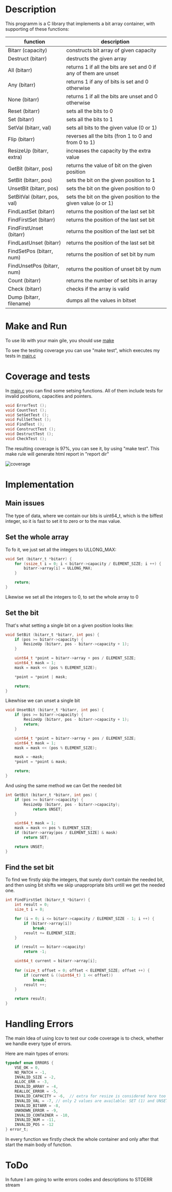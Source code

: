 # Description

This programm is a C library that implements a bit array container, with supporting of these functions:

| function| description                            													|
|-----|---------------------------------------------------------------------------------------------|
|  Bitarr (capacity)			| constructs bit array of given capacity							|
|  Destruct (bitarr)			| destructs the given array 										|
|  All (bitarr) 				| returns 1 if all the bits are set and 0 if any of them are unset	|
|  Any (bitarr) 				| returns 1 if any of bits is set and 0 otherwise					|
|  None (bitarr)				| returns 1 if all the bits are unset and 0 otherwise				|
|  Reset (bitarr)				| sets all the bits to 0											|
|  Set (bitarr)					| sets all the bits to 1											|
|  SetVal (bitarr, val)			| sets all bits to the given value (0 or 1)							|
|  Flip (bitarr)				| reverses all the bits (fron 1 to 0 and from 0 to 1)				|
|  ResizeUp (bitarr, extra)		| increases the capacity by the extra value							|
|  GetBit (bitarr, pos)			| returns the value of bit on the given position					|
|  SetBit (bitarr, pos)			| sets the bit on the given position to 1							|
|  UnsetBit (bitarr, pos)		| sets the bit on the given position to 0							|
|  SetBitVal (bitarr, pos, val)	| sets the bit on the given position to the given value (o or 1)	|
|  FindLastSet (bitarr)			| returns the position of the last set bit							|
|  FindFirstSet (bitarr)		| returns the position of the last set bit							|
|  FindFirstUnset (bitarr)		| returns the position of the last set bit							|
|  FindLastUnset (bitarr) 		| returns the position of the last set bit							|
|  FindSetPos (bitarr, num)		| returns the position of set bit by num							|
|  FindUnsetPos (bitarr, num)	| returns the position of unset bit by num							|
|  Count (bitarr)				| returns the number of set bits in array							|
|  Check (bitarr)				| checks if the array is valid										|
|  Dump (bitarr, filename)		| dumps all the values in bitset									|


# Make and Run

To use lib with your main gile, you should use [make](https://github.com/krutoi-muzhik/BitSet/blob/main/Makefile)

To see the testing coverage you can use "make test", which executes my tests in [main.c](https://github.com/krutoi-muzhik/BitSet/blob/main/main.c)

# Coverage and tests

In [main.c](https://github.com/krutoi-muzhik/BitSet/blob/main/main.c) you can find some setsing functions. All of them include tests for invalid positions, capacities and pointers.

```C
void ErrorTest ();
void CountTest ();
void SetGetTest ();
void FullSetTest ();
void FindTest ();
void ConstructTest ();
void DestructTest ();
void CheckTest ();
```

The resulting coverage is 97%, you can see it, by using "make test". This make rule will generate html report in "report dir"

![coverage](https://github.com/krutoi-muzhik/BitSet/blob/main/img/coverage.png)

# Implementation

## Main issues

The type of data, where we contain our bits is uint64_t, which is the biffest integer, so it is fast to set it to zero or to the max value.

## Set the whole array

To fo it, we just set all the integers to ULLONG_MAX:

```C
void Set (bitarr_t *bitarr) {
	for (ssize_t i = 0; i < bitarr->capacity / ELEMENT_SIZE; i ++) {
		bitarr->array[i] = ULLONG_MAX;
	}

	return;
}
```

Likewise we set all the integers to 0, to set the whole array to 0

## Set the bit

That's what setting a single bit on a given position looks like:

```C
void SetBit (bitarr_t *bitarr, int pos) {
	if (pos >= bitarr->capacity) {
		ResizeUp (bitarr, pos - bitarr->capacity + 1);
	}

	uint64_t *point = bitarr->array + pos / ELEMENT_SIZE; 
	uint64_t mask = 1;
	mask = mask << (pos % ELEMENT_SIZE);

	*point = *point | mask;

	return;
}
```

Likewhise we can unset a single bit

```C
void UnsetBit (bitarr_t *bitarr, int pos) {
	if (pos >= bitarr->capacity) {
		ResizeUp (bitarr, pos - bitarr->capacity + 1);
		return;
	}

	uint64_t *point = bitarr->array + pos / ELEMENT_SIZE; 
	uint64_t mask = 1;
	mask = mask << (pos % ELEMENT_SIZE);

	mask = ~mask;
	*point = *point & mask;

	return;
}
```

And using the same method we can Get the needed bit

```C
int GetBit (bitarr_t *bitarr, int pos) {
	if (pos >= bitarr->capacity) {
		ResizeUp (bitarr, pos - bitarr->capacity);
			return UNSET;
	}

	uint64_t mask = 1;
	mask = mask << pos % ELEMENT_SIZE;
	if (bitarr->array[pos / ELEMENT_SIZE] & mask)
		return SET;

	return UNSET;
}
```

## Find the set bit

To find we firstly skip the integers, that surely don't contain the needed bit, and then using bit shifts we skip unappropriate bits untill we get the needed one.

```C
int FindFirstSet (bitarr_t *bitarr) {
	int result = 0;
	size_t i = 0;

	for (i = 0; i <= bitarr->capacity / ELEMENT_SIZE - 1; i ++) {
		if (bitarr->array[i])
			break;
		result += ELEMENT_SIZE;
	}

	if (result == bitarr->capacity)
		return -1;

	uint64_t current = bitarr->array[i];
	
	for (size_t offset = 0; offset < ELEMENT_SIZE; offset ++) {
		if (current & ((uint64_t) 1 << offset))
			break;
		result ++;
	}

	return result;
}
```

# Handling Errors

The main Idea of using lcov to test our code coverage is to check, whether we handle every type of errors.

Here are main types of errors:

```C
typedef enum ERRORS {
	VSE_OK = 0,
	NO_MATCH = -1,
	INVALID_SIZE = -2,
	ALLOC_ERR = -3,
	INVALID_ARRAY = -4,
	REALLOC_ERROR = -5,
	INVALID_CAPACITY = -6,	// extra for resize is considered here too
	INVALID_VAL = -7, // only 2 values are available: SET (1) and UNSET (0)
	INVALID_BITARR = -8,
	UNKNOWN_ERROR = -9,
	INVALID_CONTAINER = -10,
	INVALID_NUM = -11,
	INVALID_POS = -12
} error_t;
```

In every function we firstly check the whole container and only after that start the main body of function.

# ToDo

In future I am going to write errors codes and descriptions to STDERR stream